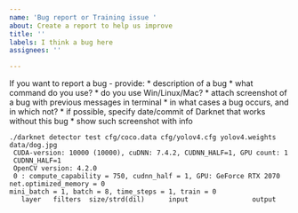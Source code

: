 ```yaml
---
name: 'Bug report or Training issue '
about: Create a report to help us improve
title: ''
labels: I think a bug here
assignees: ''

---
```


If you want to report a bug - provide:
    * description of a bug
    * what command do you use?
    * do you use Win/Linux/Mac?
    * attach screenshot of a bug with previous messages in terminal
    * in what cases a bug occurs, and in which not?
    * if possible, specify date/commit of Darknet that works without this bug
    * show such screenshot with info
```
./darknet detector test cfg/coco.data cfg/yolov4.cfg yolov4.weights data/dog.jpg
 CUDA-version: 10000 (10000), cuDNN: 7.4.2, CUDNN_HALF=1, GPU count: 1
 CUDNN_HALF=1
 OpenCV version: 4.2.0
 0 : compute_capability = 750, cudnn_half = 1, GPU: GeForce RTX 2070
net.optimized_memory = 0
mini_batch = 1, batch = 8, time_steps = 1, train = 0
   layer   filters  size/strd(dil)      input                output
```
